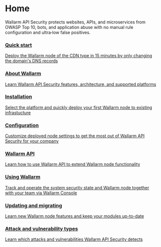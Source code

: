 # Home

Wallarm API Security protects websites, APIs, and microservices from OWASP Top 10, bots, and application abuse with no manual rule configuration and ultra‑low false positives.

<div class="navigation">
<a href="./quickstart/" class="navigation-card">
    <h3>Quick start</h3>
    <p>Deploy the Wallarm node of the CDN type in 15 minutes by only changing the domain's DNS records</p>
</a>
<a href="./about-wallarm/overview/" class="navigation-card">
    <h3>About Wallarm</h3>
    <p>Learn Wallarm API Security features, architecture, and supported platforms</p>
</a>

<a href="./admin-en/supported-platforms/" class="navigation-card">
    <h3>Installation</h3>
    <p>Select the platform and quickly deploy your first Wallarm node to existing infrastucture</p>
</a>
<a href="./admin-en/configure-parameters-en/" class="navigation-card">
    <h3>Configuration</h3>
    <p>Customize deployed node settings to get the most out of Wallarm API Security for your company</p>
</a>  

<a href="./api/overview/" class="navigation-card">
    <h3>Wallarm API</h3>
    <p>Learn how to use Wallarm API to extend Wallarm node functionality</p>
</a>
<a href="./user-guides/user-intro/" class="navigation-card">
    <h3>Using Wallarm</h3>
    <p>Track and operate the system security state and Wallarm node together with your team via Wallarm Console</p>
</a>  

<a href="./updating-migrating/what-is-new/" class="navigation-card">
    <h3>Updating and migrating</h3>
    <p>Learn new Wallarm node features and keep your modules up-to-date</p>
</a>
<a href="./attacks-vulns-list/" class="navigation-card">
    <h3>Attack and vulnerability types</h3>
    <p>Learn which attacks and vulnerabilities Wallarm API Security detects</p>
</a>
</div>